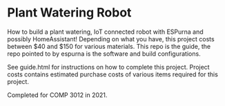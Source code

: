 # Plant Watering Robot

How to build a plant watering, IoT connected robot with ESPurna and possibly HomeAssistant!
Depending on what you have, this project costs between $40 and $150 for various materials.
This repo is the guide, the repo pointed to by espurna is the software and build configurations.

See guide.html for instructions on how to complete this project.
Project costs contains estimated purchase costs of various items required for this project.

Completed for COMP 3012 in 2021.
